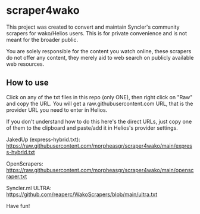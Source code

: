 # scraper4wako

This project was created to convert and maintain Syncler's community scrapers for wako/Helios users. This is for private convenience and is not meant for the broader public.

You are solely responsible for the content you watch online, these scrapers do not offer any content, they merely aid to web search on publicly available web resources.

## How to use
Click on any of the txt files in this repo (only ONE), then right click on "Raw" and copy the URL. You will get a raw.githubusercontent.com URL, that is the provider URL you need to enter in Helios.

If you don't understand how to do this here's the direct URLs, just copy one of them to the clipboard and paste/add it in Helios's provider settings.

JakedUp (express-hybrid.txt):
https://raw.githubusercontent.com/morpheasgr/scraper4wako/main/express-hybrid.txt

OpenScrapers:
https://raw.githubusercontent.com/morpheasgr/scraper4wako/main/openscraper.txt

Syncler.ml ULTRA:
https://github.com/reaperc/WakoScrapers/blob/main/ultra.txt

Have fun!
